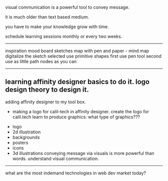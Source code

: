 visual communication is a powerful tool to convey message.

it is much older than text based medium.

you have to make your knowledge grow with time. 

schedule learning sessions monthly or every two weeks. 

---
inspiration mood board
sketches map with pen and paper - mind map
digitalize the sketch selected
use primitive shapes first
use pen tool second
use as little path nodes as you can

___
learning affinity designer basics to do it.
logo design theory to design it.
----
adding affinity designer to my tool box.
* making a logo for calil-tech in affinity designer.
create the logo for calil.tech
learn to produce graphics:
what type of graphics???
- logo
- 2d illustration
- backgrounds
- posters
- icons
- 3d illustrations
conveying message via visuals is more powerful 
than words.
understand visual communication.

---
what are the most indemand technologies in web dev market today?
